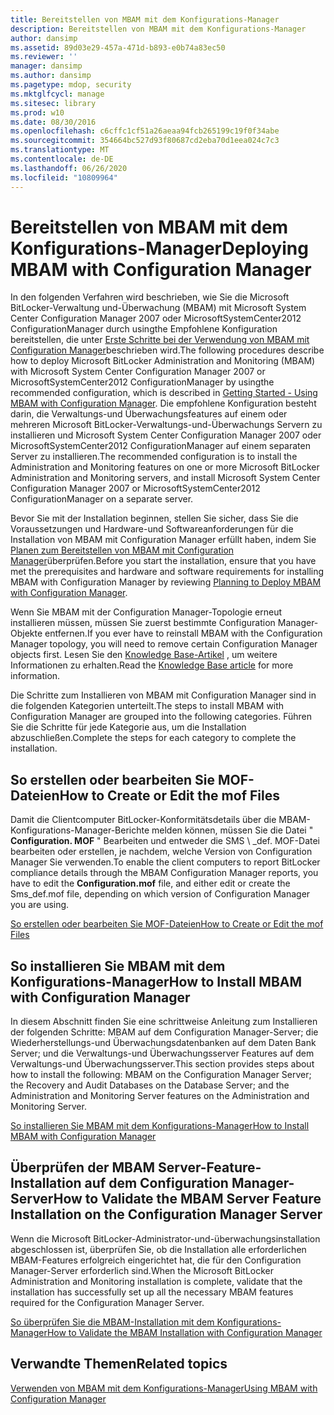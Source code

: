 ```yaml
---
title: Bereitstellen von MBAM mit dem Konfigurations-Manager
description: Bereitstellen von MBAM mit dem Konfigurations-Manager
author: dansimp
ms.assetid: 89d03e29-457a-471d-b893-e0b74a83ec50
ms.reviewer: ''
manager: dansimp
ms.author: dansimp
ms.pagetype: mdop, security
ms.mktglfcycl: manage
ms.sitesec: library
ms.prod: w10
ms.date: 08/30/2016
ms.openlocfilehash: c6cffc1cf51a26aeaa94fcb265199c19f0f34abe
ms.sourcegitcommit: 354664bc527d93f80687cd2eba70d1eea024c7c3
ms.translationtype: MT
ms.contentlocale: de-DE
ms.lasthandoff: 06/26/2020
ms.locfileid: "10809964"
---
```

# <span data-ttu-id="81e2c-103">Bereitstellen von MBAM mit dem Konfigurations-Manager</span><span class="sxs-lookup"><span data-stu-id="81e2c-103">Deploying MBAM with Configuration Manager</span></span>


<span data-ttu-id="81e2c-104">In den folgenden Verfahren wird beschrieben, wie Sie die Microsoft BitLocker-Verwaltung und-Überwachung (MBAM) mit Microsoft System Center Configuration Manager 2007 oder MicrosoftSystemCenter2012 ConfigurationManager durch usingthe Empfohlene Konfiguration bereitstellen, die unter [Erste Schritte bei der Verwendung von MBAM mit Configuration Manager](getting-started---using-mbam-with-configuration-manager.md)beschrieben wird.</span><span class="sxs-lookup"><span data-stu-id="81e2c-104">The following procedures describe how to deploy Microsoft BitLocker Administration and Monitoring (MBAM) with Microsoft System Center Configuration Manager 2007 or MicrosoftSystemCenter2012 ConfigurationManager by usingthe recommended configuration, which is described in [Getting Started - Using MBAM with Configuration Manager](getting-started---using-mbam-with-configuration-manager.md).</span></span> <span data-ttu-id="81e2c-105">Die empfohlene Konfiguration besteht darin, die Verwaltungs-und Überwachungsfeatures auf einem oder mehreren Microsoft BitLocker-Verwaltungs-und-Überwachungs Servern zu installieren und Microsoft System Center Configuration Manager 2007 oder MicrosoftSystemCenter2012 ConfigurationManager auf einem separaten Server zu installieren.</span><span class="sxs-lookup"><span data-stu-id="81e2c-105">The recommended configuration is to install the Administration and Monitoring features on one or more Microsoft BitLocker Administration and Monitoring servers, and install Microsoft System Center Configuration Manager 2007 or MicrosoftSystemCenter2012 ConfigurationManager on a separate server.</span></span>

<span data-ttu-id="81e2c-106">Bevor Sie mit der Installation beginnen, stellen Sie sicher, dass Sie die Voraussetzungen und Hardware-und Softwareanforderungen für die Installation von MBAM mit Configuration Manager erfüllt haben, indem Sie [Planen zum Bereitstellen von MBAM mit Configuration Manager](planning-to-deploy-mbam-with-configuration-manager-2.md)überprüfen.</span><span class="sxs-lookup"><span data-stu-id="81e2c-106">Before you start the installation, ensure that you have met the prerequisites and hardware and software requirements for installing MBAM with Configuration Manager by reviewing [Planning to Deploy MBAM with Configuration Manager](planning-to-deploy-mbam-with-configuration-manager-2.md).</span></span>

<span data-ttu-id="81e2c-107">Wenn Sie MBAM mit der Configuration Manager-Topologie erneut installieren müssen, müssen Sie zuerst bestimmte Configuration Manager-Objekte entfernen.</span><span class="sxs-lookup"><span data-stu-id="81e2c-107">If you ever have to reinstall MBAM with the Configuration Manager topology, you will need to remove certain Configuration Manager objects first.</span></span> <span data-ttu-id="81e2c-108">Lesen Sie den [Knowledge Base-Artikel](https://go.microsoft.com/fwlink/?LinkId=286306) , um weitere Informationen zu erhalten.</span><span class="sxs-lookup"><span data-stu-id="81e2c-108">Read the [Knowledge Base article](https://go.microsoft.com/fwlink/?LinkId=286306) for more information.</span></span>

<span data-ttu-id="81e2c-109">Die Schritte zum Installieren von MBAM mit Configuration Manager sind in die folgenden Kategorien unterteilt.</span><span class="sxs-lookup"><span data-stu-id="81e2c-109">The steps to install MBAM with Configuration Manager are grouped into the following categories.</span></span> <span data-ttu-id="81e2c-110">Führen Sie die Schritte für jede Kategorie aus, um die Installation abzuschließen.</span><span class="sxs-lookup"><span data-stu-id="81e2c-110">Complete the steps for each category to complete the installation.</span></span>

## <span data-ttu-id="81e2c-111">So erstellen oder bearbeiten Sie MOF-Dateien</span><span class="sxs-lookup"><span data-stu-id="81e2c-111">How to Create or Edit the mof Files</span></span>


<span data-ttu-id="81e2c-112">Damit die Clientcomputer BitLocker-Konformitätsdetails über die MBAM-Konfigurations-Manager-Berichte melden können, müssen Sie die Datei " **Configuration. MOF** " Bearbeiten und entweder die SMS \ _def. MOF-Datei bearbeiten oder erstellen, je nachdem, welche Version von Configuration Manager Sie verwenden.</span><span class="sxs-lookup"><span data-stu-id="81e2c-112">To enable the client computers to report BitLocker compliance details through the MBAM Configuration Manager reports, you have to edit the **Configuration.mof** file, and either edit or create the Sms\_def.mof file, depending on which version of Configuration Manager you are using.</span></span>

[<span data-ttu-id="81e2c-113">So erstellen oder bearbeiten Sie MOF-Dateien</span><span class="sxs-lookup"><span data-stu-id="81e2c-113">How to Create or Edit the mof Files</span></span>](how-to-create-or-edit-the-mof-files.md)

## <span data-ttu-id="81e2c-114">So installieren Sie MBAM mit dem Konfigurations-Manager</span><span class="sxs-lookup"><span data-stu-id="81e2c-114">How to Install MBAM with Configuration Manager</span></span>


<span data-ttu-id="81e2c-115">In diesem Abschnitt finden Sie eine schrittweise Anleitung zum Installieren der folgenden Schritte: MBAM auf dem Configuration Manager-Server; die Wiederherstellungs-und Überwachungsdatenbanken auf dem Daten Bank Server; und die Verwaltungs-und Überwachungsserver Features auf dem Verwaltungs-und Überwachungsserver.</span><span class="sxs-lookup"><span data-stu-id="81e2c-115">This section provides steps about how to install the following: MBAM on the Configuration Manager Server; the Recovery and Audit Databases on the Database Server; and the Administration and Monitoring Server features on the Administration and Monitoring Server.</span></span>

[<span data-ttu-id="81e2c-116">So installieren Sie MBAM mit dem Konfigurations-Manager</span><span class="sxs-lookup"><span data-stu-id="81e2c-116">How to Install MBAM with Configuration Manager</span></span>](how-to-install-mbam-with-configuration-manager.md)

## <span data-ttu-id="81e2c-117">Überprüfen der MBAM Server-Feature-Installation auf dem Configuration Manager-Server</span><span class="sxs-lookup"><span data-stu-id="81e2c-117">How to Validate the MBAM Server Feature Installation on the Configuration Manager Server</span></span>


<span data-ttu-id="81e2c-118">Wenn die Microsoft BitLocker-Administrator-und-überwachungsinstallation abgeschlossen ist, überprüfen Sie, ob die Installation alle erforderlichen MBAM-Features erfolgreich eingerichtet hat, die für den Configuration Manager-Server erforderlich sind.</span><span class="sxs-lookup"><span data-stu-id="81e2c-118">When the Microsoft BitLocker Administration and Monitoring installation is complete, validate that the installation has successfully set up all the necessary MBAM features required for the Configuration Manager Server.</span></span>

[<span data-ttu-id="81e2c-119">So überprüfen Sie die MBAM-Installation mit dem Konfigurations-Manager</span><span class="sxs-lookup"><span data-stu-id="81e2c-119">How to Validate the MBAM Installation with Configuration Manager</span></span>](how-to-validate-the-mbam-installation-with-configuration-manager.md)

## <span data-ttu-id="81e2c-120">Verwandte Themen</span><span class="sxs-lookup"><span data-stu-id="81e2c-120">Related topics</span></span>


[<span data-ttu-id="81e2c-121">Verwenden von MBAM mit dem Konfigurations-Manager</span><span class="sxs-lookup"><span data-stu-id="81e2c-121">Using MBAM with Configuration Manager</span></span>](using-mbam-with-configuration-manager.md)

 

 





